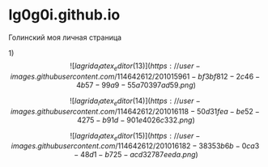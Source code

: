# Ig0g0i.github.io
Голинский
моя личная страница

1)$$ ![lagrida_latex_editor (13)](https://user-images.githubusercontent.com/114642612/201015961-bf3bf812-2c46-4b57-99a9-55a70397ad59.png) 
$$

$$ ![lagrida_latex_editor (14)](https://user-images.githubusercontent.com/114642612/201016118-50d31fea-be52-4275-b91d-901e4026c332.png)
 $$
 
 $$ ![lagrida_latex_editor (15)](https://user-images.githubusercontent.com/114642612/201016182-38353b6b-0ca3-48d1-b725-acd32787eeda.png)
 $$
